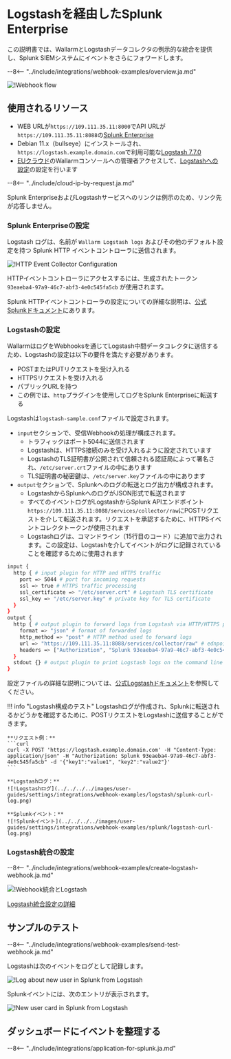 [splunk-dashboard-by-wallarm-img]: ../../../../images/user-guides/settings/integrations/splunk-dashboard-by-wallarm.png

# Logstashを経由したSplunk Enterprise

この説明書では、WallarmとLogstashデータコレクタの例示的な統合を提供し、Splunk SIEMシステムにイベントをさらにフォワードします。

--8<-- "../include/integrations/webhook-examples/overview.ja.md"

![!Webhook flow](../../../../images/user-guides/settings/integrations/webhook-examples/logstash/splunk-scheme.png)

## 使用されるリソース

* WEB URLが`https://109.111.35.11:8000`でAPI URLが`https://109.111.35.11:8088`の[Splunk Enterprise](#splunk-enterprise-configuration)
* Debian 11.x（bullseye）にインストールされ、`https://logstash.example.domain.com`で利用可能な[Logstash 7.7.0](#logstash-configuration)
* [EUクラウド](https://my.wallarm.com)のWallarmコンソールへの管理者アクセスして、[Logstashへの設定](#configuration-of-logstash-integration)の設定を行います

--8<-- "../include/cloud-ip-by-request.ja.md"

Splunk EnterpriseおよびLogstashサービスへのリンクは例示のため、リンク先が応答しません。

### Splunk Enterpriseの設定

Logstash ログは、名前が `Wallarm Logstash logs` およびその他のデフォルト設定を持つ Splunk HTTP イベントコントローラに送信されます。

![!HTTP Event Collector Configuration](../../../../images/user-guides/settings/integrations/webhook-examples/splunk/logstash-setup.png)

HTTPイベントコントローラにアクセスするには、生成されたトークン `93eaeba4-97a9-46c7-abf3-4e0c545fa5cb` が使用されます。

Splunk HTTPイベントコントローラの設定についての詳細な説明は、[公式Splunkドキュメント](https://docs.splunk.com/Documentation/Splunk/8.0.5/Data/UsetheHTTPEventCollector)にあります。

### Logstashの設定

WallarmはログをWebhooksを通じてLogstash中間データコレクタに送信するため、Logstashの設定は以下の要件を満たす必要があります。

* POSTまたはPUTリクエストを受け入れる
* HTTPSリクエストを受け入れる
* パブリックURLを持つ
* この例では、`http`プラグインを使用してログをSplunk Enterpriseに転送する

Logstashは`logstash-sample.conf`ファイルで設定されます。

* `input`セクションで、受信Webhookの処理が構成されます。
    * トラフィックはポート5044に送信されます
    * Logstashは、HTTPS接続のみを受け入れるように設定されています
    * LogstashのTLS証明書が公開されて信頼される認証局によって署名され、`/etc/server.crt`ファイルの中にあります
    * TLS証明書の秘密鍵は、`/etc/server.key`ファイルの中にあります
* `output`セクションで、Splunkへのログの転送とログ出力が構成されます。
    * LogstashからSplunkへのログがJSON形式で転送されます
    * すべてのイベントログがLogstashからSplunk APIエンドポイント`https://109.111.35.11:8088/services/collector/raw`にPOSTリクエストを介して転送されます。リクエストを承認するために、HTTPSイベントコレクタトークンが使用されます
    * Logstashログは、コマンドライン（15行目のコード）に追加で出力されます。この設定は、Logstashを介してイベントがログに記録されていることを確認するために使用されます

```bash linenums="1"
input {
  http { # input plugin for HTTP and HTTPS traffic
    port => 5044 # port for incoming requests
    ssl => true # HTTPS traffic processing
    ssl_certificate => "/etc/server.crt" # Logstash TLS certificate
    ssl_key => "/etc/server.key" # private key for TLS certificate
  }
}
output {
  http { # output plugin to forward logs from Logstash via HTTP/HTTPS protocol
    format => "json" # format of forwarded logs
    http_method => "post" # HTTP method used to forward logs
    url => "https://109.111.35.11:8088/services/collector/raw" # ednpoint to forward logs to
    headers => ["Authorization", "Splunk 93eaeba4-97a9-46c7-abf3-4e0c545fa5cb"] # HTTP headers to authorize requests
  }
  stdout {} # output plugin to print Logstash logs on the command line
}
```

設定ファイルの詳細な説明については、[公式Logstashドキュメント](https://www.elastic.co/guide/en/logstash/current/configuration-file-structure.html)を参照してください。

!!! info "Logstash構成のテスト"
    Logstashログが作成され、Splunkに転送されるかどうかを確認するために、POSTリクエストをLogstashに送信することができます。

    **リクエスト例：**
    ```curl
    curl -X POST 'https://logstash.example.domain.com' -H "Content-Type: application/json" -H "Authorization: Splunk 93eaeba4-97a9-46c7-abf3-4e0c545fa5cb" -d '{"key1":"value1", "key2":"value2"}'
    ```

    **Logstashログ：**
    ![!Logstashログ](../../../../images/user-guides/settings/integrations/webhook-examples/logstash/splunk-curl-log.png)

    **Splunkイベント：**
    ![!Splunkイベント](../../../../images/user-guides/settings/integrations/webhook-examples/splunk/logstash-curl-log.png)

### Logstash統合の設定

--8<-- "../include/integrations/webhook-examples/create-logstash-webhook.ja.md"

![!Webhook統合とLogstash](../../../../images/user-guides/settings/integrations/add-logstash-integration.png)

[Logstash統合設定の詳細](../logstash.ja.md)

## サンプルのテスト

--8<-- "../include/integrations/webhook-examples/send-test-webhook.ja.md"

Logstashは次のイベントをログとして記録します。

![!Log about new user in Splunk from Logstash](../../../../images/user-guides/settings/integrations/webhook-examples/logstash/splunk-user-log.png)

Splunkイベントには、次のエントリが表示されます。

![!New user card in Splunk from Logstash](../../../../images/user-guides/settings/integrations/webhook-examples/splunk/logstash-user.png)

## ダッシュボードにイベントを整理する

--8<-- "../include/integrations/application-for-splunk.ja.md"
